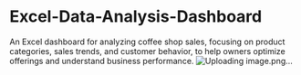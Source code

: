 # Excel-Data-Analysis-Dashboard
An Excel dashboard for analyzing coffee shop sales, focusing on product categories, sales trends, and customer behavior, to help owners optimize offerings and understand business performance.
![Uploading image.png…]()
